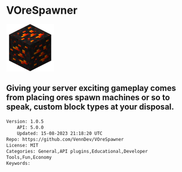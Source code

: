 # VOreSpawner
<img src="https://raw.githubusercontent.com/VennDev/VOreSpawner/2b696d4b5ae346ac40a96ac44c2b067a56d67c9e/icon.png" width="128" height="128" />

## Giving your server exciting gameplay comes from placing ores spawn machines or so to speak, custom block types at your disposal.
```properties
Version: 1.0.5
    API: 5.0.0
    Updated: 15-08-2023 21:18:20 UTC
Repo: https://github.com/VennDev/VOreSpawner
License: MIT
Categories: General,API plugins,Educational,Developer Tools,Fun,Economy
Keywords: 
```